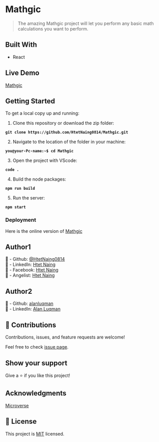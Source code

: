# Mathgic

> The amazing Mathgic project will let you perform any basic
> math calculations you want to perform.

## Built With

- React

## Live Demo

[Mathgic](https://mathgic.netlify.app/)

## Getting Started

To get a local copy up and running:

1. Clone this repository or download the zip folder:

**`git clone https://github.com/HtetNaing0814/Mathgic.git`**

2. Navigate to the location of the folder in your machine:

**`you@your-Pc-name:~$ cd Mathgic`**

3. Open the project with VScode:

**`code .`**

4. Build the node packages:

**`npm run build`**

5. Run the server:

**`npm start`**

### Deployment

Here is the online version of [Mathgic](https://mathgic.netlify.app/)

## Author1

👤 - Github: [@HtetNaing0814](https://github.com/HtetNaing0814/)<br>
👤 - LinkedIn: [Htet Naing](https://www.linkedin.com/in/htetnaing0814/)<br>
👤 - Facebook: [Htet Naing](https://www.facebook.com/rexsoul1819)<br>
👤 - Angelist: [Htet Naing](https://angel.co/u/htetnaing0814)<br>

## Author2

👤 - Github: [alanluqman](https://github.com/alanluqman)<br>
👤 - LinkedIn: [Alan Luqman](https://www.linkedin.com/in/alan-luqman-61623b17a/)<br>



## 🤝 Contributions

Contributions, issues, and feature requests are welcome!

Feel free to check [issue page](https://github.com/HtetNaing0814/Mathgic/issues).

## Show your support

Give a ⭐️ if you like this project!

## Acknowledgments

[Microverse](https://bit.ly/MicroverseTN)

## 📝 License

This project is [MIT](./MIT.md) licensed.
